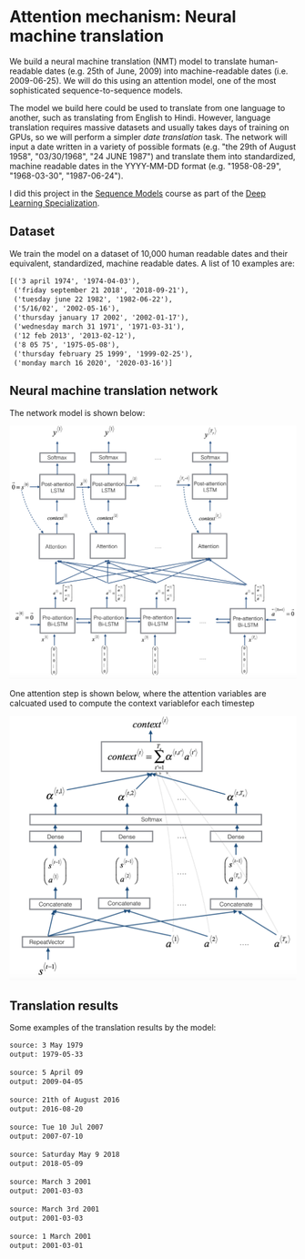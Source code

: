 # Attention mechanism: Neural machine translation
We build a neural machine translation (NMT) model to translate human-readable dates (e.g. 25th of June, 2009) into machine-readable dates (i.e. 2009-06-25). We will do this using an attention model, one of the most sophisticated sequence-to-sequence models.

The model we build here could be used to translate from one language to another, such as translating from English to Hindi.
However, language translation requires massive datasets and usually takes days of training on GPUs, so we will perform a simpler *date translation* task.
The network will input a date written in a variety of possible formats (e.g. "the 29th of August 1958", "03/30/1968", "24 JUNE 1987")
and translate them into standardized, machine readable dates in the YYYY-MM-DD format (e.g. "1958-08-29", "1968-03-30", "1987-06-24").

I did this project in the [Sequence Models](https://www.coursera.org/learn/nlp-sequence-models) course as part of the [Deep Learning Specialization](https://www.coursera.org/specializations/deep-learning).


## Dataset
We  train the model on a dataset of 10,000 human readable dates and their equivalent, standardized, machine readable dates. A list of 10 examples are:
```
[('3 april 1974', '1974-04-03'),
 ('friday september 21 2018', '2018-09-21'),
 ('tuesday june 22 1982', '1982-06-22'),
 ('5/16/02', '2002-05-16'),
 ('thursday january 17 2002', '2002-01-17'),
 ('wednesday march 31 1971', '1971-03-31'),
 ('12 feb 2013', '2013-02-12'),
 ('8 05 75', '1975-05-08'),
 ('thursday february 25 1999', '1999-02-25'),
 ('monday march 16 2020', '2020-03-16')]
 ```
 
 ## Neural machine translation network
 The network model is shown below:
 
![NMT model](images/attn_model.png)

One attention step is shown below, where the attention variables are calcuated used to compute the context variablefor each timestep

![attention mechanism](images/attn_mechanism.png)

## Translation results
Some examples of the translation results by the model:
```
source: 3 May 1979
output: 1979-05-33 

source: 5 April 09
output: 2009-04-05 

source: 21th of August 2016
output: 2016-08-20 

source: Tue 10 Jul 2007
output: 2007-07-10 

source: Saturday May 9 2018
output: 2018-05-09 

source: March 3 2001
output: 2001-03-03 

source: March 3rd 2001
output: 2001-03-03 

source: 1 March 2001
output: 2001-03-01 
```
